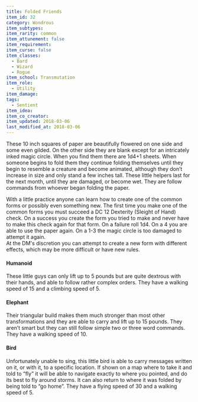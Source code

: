 ```yaml
---
title: Folded Friends
item_id: 32
category: Wondrous
item_subtypes:
item_rarity: common
item_attunement: false
item_requirement:
item_curse: false
item_classes:
  - Bard
  - Wizard
  - Rogue
item_school: Transmutation
item_role:
  - Utility
item_damage:
tags:
  - Sentient
item_idea:
item_co_creator:
item_updated: 2018-03-06
last_modified_at: 2018-03-06
---
```


These 10 inch squares of paper are beautifully flowered on one side and some even gilded. On the other side they are blank except for an intricately inked magic circle. When you find them there are 1d4+1 sheets.
When someone begins to fold them they continue folding themselves until they begin to resemble a creature and become animated, although they don’t increase in size and only stand a few inches tall. These little helpers last for the next month, until they are damaged, or become wet. They are follow commands from whoever began folding the paper.

With a little practice anyone can learn how to create one of the common forms or possibly even something new. The first time you make one of the common forms you must succeed a DC 12 Dexterity (Sleight of Hand) check. On a success you create the form you tried to make and never have to make this check again for that form. On a failure roll 1d4. On a 4 you are able to use the paper again. On a 1-3 the magic circle is too damaged to attempt it again.    
At the DM's discretion you can attempt to create a new form with different effects, which may be more difficult or have new rules.

#### Humanoid
These little guys can only lift up to 5 pounds but are quite dextrous with their hands, and able to follow rather complex orders. They have a walking speed of 15 and a climbing speed of 5.

#### Elephant
Their triangular build makes them much stronger than most other transformations and they are able to carry and lift up to 15 pounds. They aren’t smart but they can still follow simple two or three word commands. They have a walking speed of 10.

#### Bird
Unfortunately unable to sing, this little bird is able to carry messages written on it, or with it, to a specific location. If shown on a map where to take it and told to “fly” it will be able to navigate exactly to where you pointed, and do its best to fly around storms. It can also return to where it was folded by being told to “go home”. They have a flying speed of 30 and a walking speed of 5.
